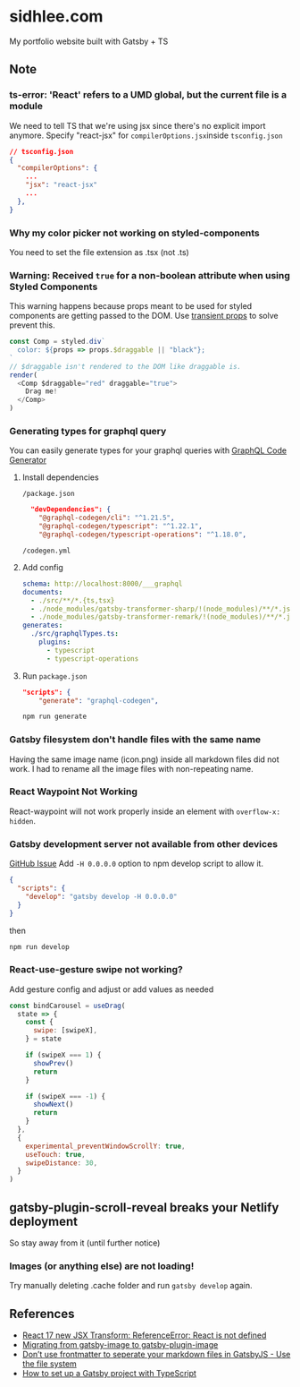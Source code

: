 # sidhlee.com

My portfolio website built with Gatsby + TS

## Note

### ts-error: 'React' refers to a UMD global, but the current file is a module

We need to tell TS that we're using jsx since there's no explicit import anymore. Specify "react-jsx" for `compilerOptions.jsx`inside `tsconfig.json`

```json
// tsconfig.json
{
  "compilerOptions": {
    ...
    "jsx": "react-jsx"
    ...
  },
}
```

### Why my color picker not working on styled-components

You need to set the file extension as .tsx (not .ts)

### Warning: Received `true` for a non-boolean attribute when using Styled Components

This warning happens because props meant to be used for styled components are getting passed to the DOM.
Use [transient props](https://styled-components.com/docs/api#transient-props) to solve prevent this.

```js
const Comp = styled.div`
  color: ${props => props.$draggable || "black"};
`
// $draggable isn't rendered to the DOM like draggable is.
render(
  <Comp $draggable="red" draggable="true">
    Drag me!
  </Comp>
)
```

### Generating types for graphql query

You can easily generate types for your graphql queries with [GraphQL Code Generator](https://www.graphql-code-generator.com/docs/integrations/gatsby)

1. Install dependencies

   `/package.json`

   ```json
     "devDependencies": {
       "@graphql-codegen/cli": "^1.21.5",
       "@graphql-codegen/typescript": "^1.22.1",
       "@graphql-codegen/typescript-operations": "^1.18.0",
   ```

   `/codegen.yml`

2. Add config

   ```yml
   schema: http://localhost:8000/___graphql
   documents:
     - ./src/**/*.{ts,tsx}
     - ./node_modules/gatsby-transformer-sharp/!(node_modules)/**/*.js
     - ./node_modules/gatsby-transformer-remark/!(node_modules)/**/*.js
   generates:
     ./src/graphqlTypes.ts:
       plugins:
         - typescript
         - typescript-operations
   ```

3. Run
   `package.json`

   ```json
   "scripts": {
       "generate": "graphql-codegen",

   ```

   ```bash
   npm run generate
   ```

### Gatsby filesystem don't handle files with the same name

Having the same image name (icon.png) inside all markdown files did not work.
I had to rename all the image files with non-repeating name.

### React Waypoint Not Working

React-waypoint will not work properly inside an element with `overflow-x: hidden`.

### Gatsby development server not available from other devices

[GitHub Issue](https://github.com/gatsbyjs/gatsby/issues/5801)
Add `-H 0.0.0.0` option to npm develop script to allow it.

```json
{
  "scripts": {
    "develop": "gatsby develop -H 0.0.0.0"
  }
}
```

then

```bash
npm run develop
```

### React-use-gesture swipe not working?

Add gesture config and adjust or add values as needed

```js
const bindCarousel = useDrag(
  state => {
    const {
      swipe: [swipeX],
    } = state

    if (swipeX === 1) {
      showPrev()
      return
    }

    if (swipeX === -1) {
      showNext()
      return
    }
  },
  {
    experimental_preventWindowScrollY: true,
    useTouch: true,
    swipeDistance: 30,
  }
)
```

## gatsby-plugin-scroll-reveal breaks your Netlify deployment

So stay away from it (until further notice)

### Images (or anything else) are not loading!

Try manually deleting .cache folder and run `gatsby develop` again.

## References

- [React 17 new JSX Transform: ReferenceError: React is not defined](https://github.com/gatsbyjs/gatsby/issues/28657)
- [Migrating from gatsby-image to gatsby-plugin-image](https://www.gatsbyjs.com/docs/reference/release-notes/image-migration-guide)
- [Don’t use frontmatter to seperate your markdown files in GatsbyJS - Use the file system](https://georgenance.com/dont-use-frontmatter-markdown-files-gatsby)
- [How to set up a Gatsby project with TypeScript](https://www.digitalocean.com/community/tutorials/how-to-set-up-a-gatsby-project-with-typescript)
